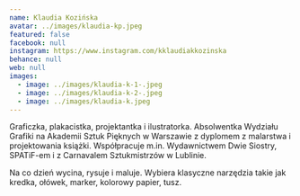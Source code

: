 ```yaml
---
name: Klaudia Kozińska
avatar: ../images/klaudia-kp.jpeg
featured: false
facebook: null
instagram: https://www.instagram.com/kklaudiakkozinska
behance: null
web: null
images:
  - image: ../images/klaudia-k-1-.jpeg
  - image: ../images/klaudia-k-2-.jpeg
  - image: ../images/klaudia-k.jpeg
---
```

Graficzka, plakacistka, projektantka i ilustratorka. Absolwentka Wydziału Grafiki na Akademii Sztuk Pięknych w Warszawie z dyplomem z malarstwa i projektowania książki. Współpracuje m.in. Wydawnictwem Dwie Siostry, SPATiF-em i z Carnavalem Sztukmistrzów w Lublinie. 



Na co dzień wycina, rysuje i maluje. Wybiera klasyczne narzędzia takie jak kredka, ołówek, marker, kolorowy papier, tusz.